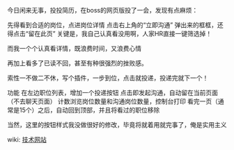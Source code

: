 今日闲来无事，投投简历，在boss的网页版投了一会，发现有点麻烦：

先得看到合适的岗位，点进岗位详情
点击右上角的“立即沟通”
弹出来的框框，还得点击“留在此页”
关键是，我自己认真看没用啊，人家HR直接一键筛选掉！

而我一个个认真看详情，既浪费时间，又浪费心情

再加上看多了已读不回，甚至有种很强烈的挫败感。

索性一不做二不休，写个插件，一步到位，点击就投递，投递完就下一个！

功能
在左边职位列表，增加一个投递按钮
点击即发起沟通，自动留在当前页面（不去聊天页面）
计数浏览岗位数量和沟通岗位数量，控制台打印
看完一页（通常是15个）之后，自动回到顶部，并且将看过的职位移除

当然，这里的按钮样式我没做很好的修改，毕竟将就着用就完事了，俺是实用主义

wiki: [技术网站](https://hw13.cn/500.html)

